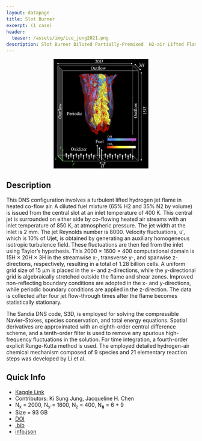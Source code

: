 ```yaml
---
layout: datapage 
title: Slot Burner
excerpt: (1 case)
header:
  teaser: /assets/img/ico_jung2021.png
description: Slot Burner Diluted Partially-Premixed  H2-air Lifted Flame DNS
---
```


<div style="text-align: center;">
    <img src="./assets/img/jung2021.png" alt="Image 1" style="max-width: 50%;">
</div>

## Description

This DNS configuration involves a turbulent lifted hydrogen jet flame in heated co-flow air. A diluted fuel mixture (65% H2 and 35% N2 by volume) is issued from the central slot at an inlet temperature of 400 K. This central jet is surrounded on either side by co-flowing heated air streams with an inlet temperature of 850 K, at atmospheric pressure. The jet width at the inlet is 2 mm. The jet Reynolds number is 8000. Velocity fluctuations, u′, which is 10% of Ujet, is obtained by generating an auxiliary homogeneous isotropic turbulence field. These fluctuations are then fed from the inlet using Taylor’s hypothesis. This 2000 × 1600 × 400 computational domain is 15H × 20H × 3H in the streamwise x-, transverse y-, and spanwise z- directions, respectively, resulting in a total of 1.28 billion cells. A uniform grid size of 15 μm is placed in the x- and z-directions, while the y-directional grid is algebraically stretched outside the flame and shear zones. Improved non-reflecting boundary conditions are adopted in the x- and y-directions, while periodic boundary conditions are applied in the z-direction. The data is collected after four jet flow-through times after the flame becomes statistically stationary.

The Sandia DNS code, S3D, is employed for solving the compressible Navier–Stokes, species conservation, and total energy equations. Spatial derivatives are approximated with an eighth-order central difference scheme, and a tenth-order filter is used to remove any spurious high-frequency fluctuations in the solution. For time integration, a fourth-order explicit Runge-Kutta method is used. The employed detailed hydrogen-air chemical mechanism composed of 9 species and 21 elementary reaction steps was developed by Li et al.

## Quick Info
* <a href="https://www.kaggle.com/datasets/waitongchung/full-lifted-flame-dns-li">Kaggle Link</a><BR>
* Contributors: Ki Sung Jung,  Jacqueline H. Chen
* N<sub>x</sub> = 2000, N<sub>y</sub> = 1600, N<sub>z</sub> = 400, N<sub>&#632;</sub> = 6 + 9  <BR>
* Size = 93 GB 
* <a href="https://doi.org/10.1016/j.combustflame.2021.111758">DOI</a><BR>
* <a href="./assets/bib/jung2021.bib">.bib</a><BR>
* <a href="./assets/json/jung2021_full_info.json">info.json</a>
